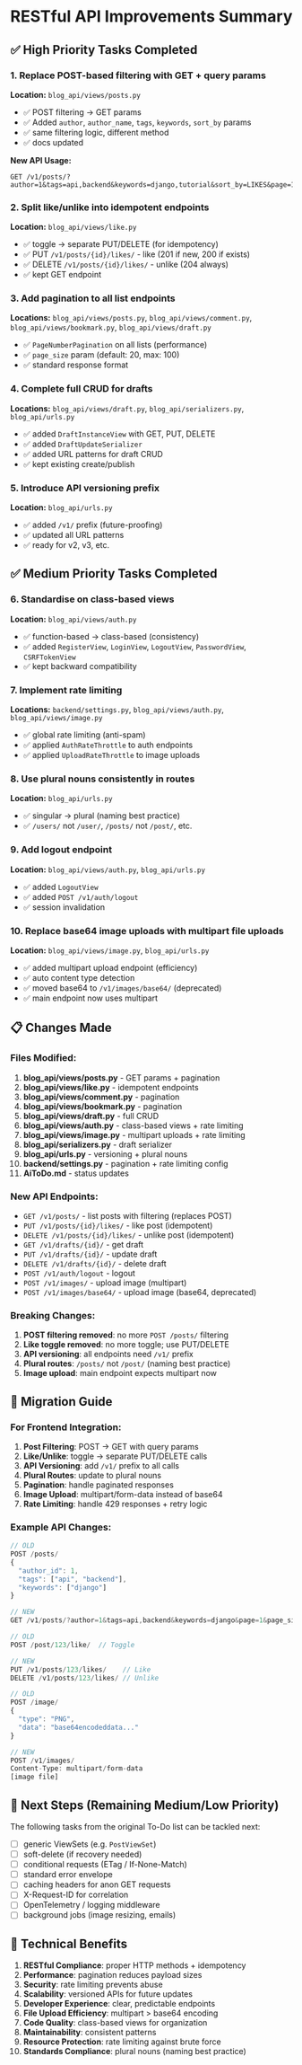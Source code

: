 # RESTful API Improvements Summary

## ✅ High Priority Tasks Completed

### 1. Replace POST-based filtering with GET + query params
**Location:** `blog_api/views/posts.py`
- ✅ POST filtering → GET params
- ✅ Added `author`, `author_name`, `tags`, `keywords`, `sort_by` params
- ✅ same filtering logic, different method
- ✅ docs updated

**New API Usage:**
```
GET /v1/posts/?author=1&tags=api,backend&keywords=django,tutorial&sort_by=LIKES&page=1&page_size=20
```

### 2. Split like/unlike into idempotent endpoints
**Location:** `blog_api/views/like.py`
- ✅ toggle → separate PUT/DELETE (for idempotency)
- ✅ PUT `/v1/posts/{id}/likes/` - like (201 if new, 200 if exists)
- ✅ DELETE `/v1/posts/{id}/likes/` - unlike (204 always)
- ✅ kept GET endpoint

### 3. Add pagination to all list endpoints
**Locations:** `blog_api/views/posts.py`, `blog_api/views/comment.py`, `blog_api/views/bookmark.py`, `blog_api/views/draft.py`
- ✅ `PageNumberPagination` on all lists (performance)
- ✅ `page_size` param (default: 20, max: 100)
- ✅ standard response format

### 4. Complete full CRUD for drafts
**Locations:** `blog_api/views/draft.py`, `blog_api/serializers.py`, `blog_api/urls.py`
- ✅ added `DraftInstanceView` with GET, PUT, DELETE
- ✅ added `DraftUpdateSerializer`
- ✅ added URL patterns for draft CRUD
- ✅ kept existing create/publish

### 5. Introduce API versioning prefix
**Location:** `blog_api/urls.py`
- ✅ added `/v1/` prefix (future-proofing)
- ✅ updated all URL patterns
- ✅ ready for v2, v3, etc.

## ✅ Medium Priority Tasks Completed

### 6. Standardise on class-based views
**Location:** `blog_api/views/auth.py`
- ✅ function-based → class-based (consistency)
- ✅ added `RegisterView`, `LoginView`, `LogoutView`, `PasswordView`, `CSRFTokenView`
- ✅ kept backward compatibility

### 7. Implement rate limiting
**Locations:** `backend/settings.py`, `blog_api/views/auth.py`, `blog_api/views/image.py`
- ✅ global rate limiting (anti-spam)
- ✅ applied `AuthRateThrottle` to auth endpoints
- ✅ applied `UploadRateThrottle` to image uploads

### 8. Use plural nouns consistently in routes
**Location:** `blog_api/urls.py`
- ✅ singular → plural (naming best practice)
- ✅ `/users/` not `/user/`, `/posts/` not `/post/`, etc.

### 9. Add logout endpoint
**Location:** `blog_api/views/auth.py`, `blog_api/urls.py`
- ✅ added `LogoutView` 
- ✅ added `POST /v1/auth/logout`
- ✅ session invalidation

### 10. Replace base64 image uploads with multipart file uploads
**Location:** `blog_api/views/image.py`, `blog_api/urls.py`
- ✅ added multipart upload endpoint (efficiency)
- ✅ auto content type detection
- ✅ moved base64 to `/v1/images/base64/` (deprecated)
- ✅ main endpoint now uses multipart

## 📋 Changes Made

### Files Modified:
1. **blog_api/views/posts.py** - GET params + pagination
2. **blog_api/views/like.py** - idempotent endpoints
3. **blog_api/views/comment.py** - pagination
4. **blog_api/views/bookmark.py** - pagination
5. **blog_api/views/draft.py** - full CRUD
6. **blog_api/views/auth.py** - class-based views + rate limiting
7. **blog_api/views/image.py** - multipart uploads + rate limiting
8. **blog_api/serializers.py** - draft serializer
9. **blog_api/urls.py** - versioning + plural nouns
10. **backend/settings.py** - pagination + rate limiting config
11. **AiToDo.md** - status updates

### New API Endpoints:
- `GET /v1/posts/` - list posts with filtering (replaces POST)
- `PUT /v1/posts/{id}/likes/` - like post (idempotent)
- `DELETE /v1/posts/{id}/likes/` - unlike post (idempotent)
- `GET /v1/drafts/{id}/` - get draft
- `PUT /v1/drafts/{id}/` - update draft
- `DELETE /v1/drafts/{id}/` - delete draft
- `POST /v1/auth/logout` - logout
- `POST /v1/images/` - upload image (multipart)
- `POST /v1/images/base64/` - upload image (base64, deprecated)

### Breaking Changes:
1. **POST filtering removed**: no more `POST /posts/` filtering
2. **Like toggle removed**: no more toggle; use PUT/DELETE
3. **API versioning**: all endpoints need `/v1/` prefix
4. **Plural routes**: `/posts/` not `/post/` (naming best practice)
5. **Image upload**: main endpoint expects multipart now

## 🔄 Migration Guide

### For Frontend Integration:
1. **Post Filtering**: POST → GET with query params
2. **Like/Unlike**: toggle → separate PUT/DELETE calls
3. **API Versioning**: add `/v1/` prefix to all calls
4. **Plural Routes**: update to plural nouns
5. **Pagination**: handle paginated responses
6. **Image Upload**: multipart/form-data instead of base64
7. **Rate Limiting**: handle 429 responses + retry logic

### Example API Changes:
```javascript
// OLD
POST /posts/
{
  "author_id": 1,
  "tags": ["api", "backend"],
  "keywords": ["django"]
}

// NEW
GET /v1/posts/?author=1&tags=api,backend&keywords=django&page=1&page_size=20
```

```javascript
// OLD
POST /post/123/like/  // Toggle

// NEW
PUT /v1/posts/123/likes/    // Like
DELETE /v1/posts/123/likes/ // Unlike
```

```javascript
// OLD
POST /image/
{
  "type": "PNG",
  "data": "base64encodeddata..."
}

// NEW
POST /v1/images/
Content-Type: multipart/form-data
[image file]
```

## 🎯 Next Steps (Remaining Medium/Low Priority)

The following tasks from the original To-Do list can be tackled next:
- [ ] generic ViewSets (e.g. `PostViewSet`)
- [ ] soft-delete (if recovery needed)
- [ ] conditional requests (ETag / If-None-Match)
- [ ] standard error envelope
- [ ] caching headers for anon GET requests
- [ ] X-Request-ID for correlation
- [ ] OpenTelemetry / logging middleware
- [ ] background jobs (image resizing, emails)

## 🔧 Technical Benefits

1. **RESTful Compliance**: proper HTTP methods + idempotency
2. **Performance**: pagination reduces payload sizes
3. **Security**: rate limiting prevents abuse
4. **Scalability**: versioned APIs for future updates
5. **Developer Experience**: clear, predictable endpoints
6. **File Upload Efficiency**: multipart > base64 encoding
7. **Code Quality**: class-based views for organization
8. **Maintainability**: consistent patterns
9. **Resource Protection**: rate limiting against brute force
10. **Standards Compliance**: plural nouns (naming best practice)
